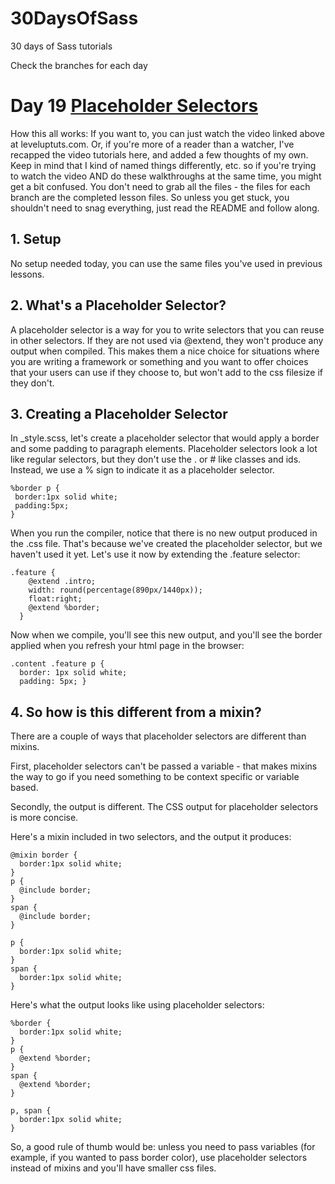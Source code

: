 30DaysOfSass
============

30 days of Sass tutorials

Check the branches for each day

# Day 19 [Placeholder Selectors](http://leveluptuts.com/tutorials/sass-tutorials/19-placeholder-selectors)
How this all works:  If you want to, you can just watch the video linked above at leveluptuts.com. Or, if you're more of a reader than a watcher, I've recapped the video tutorials here, and added a few thoughts of my own. Keep in mind that I kind of named things differently, etc. so if you're trying to watch the video AND do these walkthroughs at the same time, you might get a bit confused. You don't need to grab all the files - the files for each branch are the completed lesson files. So unless you get stuck, you shouldn't need to snag everything, just read the README and follow along.

## 1. Setup

No setup needed today, you can use the same files you've used in previous lessons.

## 2. What's a Placeholder Selector?
A placeholder selector is a way for you to write selectors that you can reuse in other selectors. If they are not used via @extend, they won't produce any output when compiled. This makes them a nice choice for situations where you are writing a framework or something and you want to offer choices that your users can use if they choose to, but won't add to the css filesize if they don't.

## 3. Creating a Placeholder Selector
In _style.scss, let's create a placeholder selector that would apply a border and some padding to paragraph elements. Placeholder selectors look a lot like regular selectors, but they don't use the . or # like classes and ids.  Instead, we use a % sign to indicate it as a placeholder selector.

 ```
%border p {
  border:1px solid white;
  padding:5px;
}
 ```
 
 When you run the compiler, notice that there is no new output produced in the .css file. That's because we've created the placeholder selector, but we haven't used it yet.
 Let's use it now by extending the .feature selector:
 
 ```
 .feature {
     @extend .intro;
     width: round(percentage(890px/1440px));
     float:right;
     @extend %border;
   }
 ```
 
 Now when we compile, you'll see this new output, and you'll see the border applied when you refresh your html page in the browser:
 
 ```
 .content .feature p {
   border: 1px solid white;
   padding: 5px; }
 ```
 
 
## 4. So how is this different from a mixin?
 There are a couple of ways that placeholder selectors are different than mixins. 
 
 First, placeholder selectors can't be passed a variable - that makes mixins the way to go if you need something to be context specific or variable based.
 
 Secondly, the output is different.  The CSS output for placeholder selectors is more concise.
 
 Here's a mixin included in two selectors, and the output it produces:
 
 ```
 @mixin border {
   border:1px solid white;
 }
 p {
   @include border;
 }
 span {
   @include border;
 }
 ```
 
 ```
 p {
   border:1px solid white;
 }
 span {
   border:1px solid white;
 }
 ```
 
 Here's what the output looks like using placeholder selectors:
 
  ```
  %border {
    border:1px solid white;
  }
  p {
    @extend %border;
  }
  span {
    @extend %border;
  }
  ```
  
  ```
  p, span {
    border:1px solid white;
  }
  ```
 
 So, a good rule of thumb would be: unless you need to pass variables (for example, if you wanted to pass border color), use placeholder selectors instead of mixins and you'll have smaller css files.
 
 